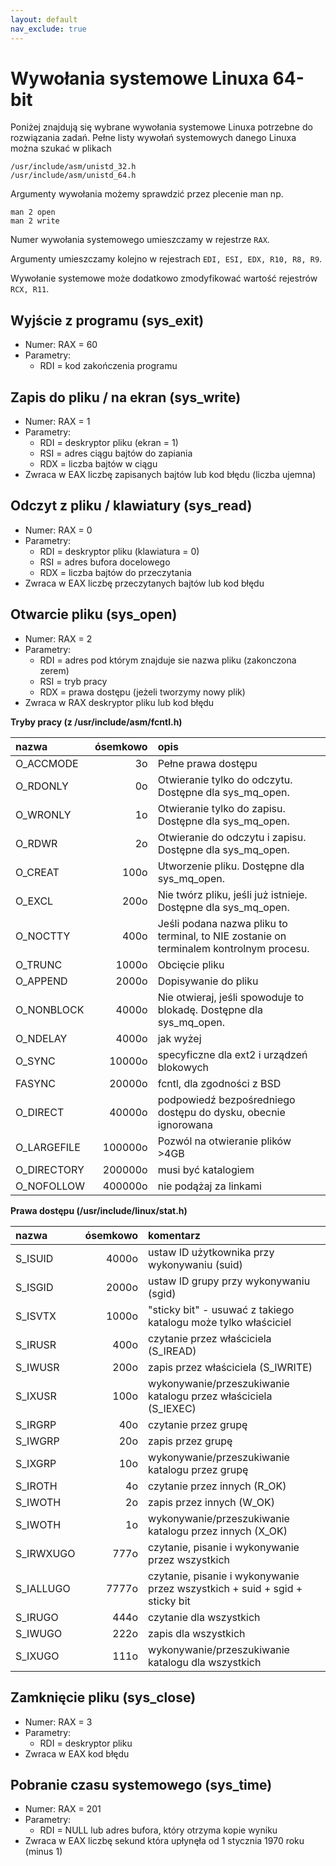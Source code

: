 ```yaml
---
layout: default
nav_exclude: true
---
```


# Wywołania systemowe Linuxa 64-bit

Poniżej znajdują się wybrane wywołania systemowe Linuxa potrzebne do rozwiązania zadań. 
Pełne listy wywołań systemowych danego Linuxa można szukać w plikach 
```
/usr/include/asm/unistd_32.h
/usr/include/asm/unistd_64.h
```

Argumenty wywołania możemy sprawdzić przez plecenie man np.
```
man 2 open
man 2 write
```

Numer wywołania systemowego umieszczamy w rejestrze `RAX`.

Argumenty umieszczamy kolejno w rejestrach `EDI, ESI, EDX, R10, R8, R9`.

Wywołanie systemowe może dodatkowo zmodyfikować wartość rejestrów `RCX, R11`.

## Wyjście z programu (sys_exit)
* Numer: RAX = 60
* Parametry: 
  * RDI = kod zakończenia programu


## Zapis do pliku / na ekran (sys_write)

* Numer: RAX = 1
* Parametry: 
  * RDI = deskryptor pliku (ekran = 1)
  * RSI = adres ciągu bajtów do zapiania
  * RDX = liczba bajtów w ciągu
* Zwraca w EAX liczbę zapisanych bajtów lub kod błędu (liczba ujemna)

## Odczyt z pliku / klawiatury (sys_read)

* Numer: RAX = 0
* Parametry: 
  * RDI = deskryptor pliku (klawiatura = 0)
  * RSI = adres bufora docelowego
  * RDX = liczba bajtów do przeczytania
* Zwraca w EAX liczbę przeczytanych bajtów lub kod błędu


## Otwarcie pliku (sys_open)

* Numer: RAX = 2
* Parametry: 
  * RDI = adres pod którym znajduje sie nazwa pliku (zakonczona zerem)
  * RSI = tryb pracy 
  * RDX = prawa dostępu (jeżeli tworzymy nowy plik)
* Zwraca w RAX deskryptor pliku lub kod błędu

**Tryby pracy (z /usr/include/asm/fcntl.h)**

| nazwa	   | ósemkowo	|  opis |
|:---      |       ---:|:---       | 
|O_ACCMODE | 3o        | Pełne prawa dostępu | 
|O_RDONLY  |0o         |Otwieranie tylko do odczytu. Dostępne dla sys_mq_open. |
|O_WRONLY  |1o         |Otwieranie tylko do zapisu. Dostępne dla sys_mq_open. |
|O_RDWR    |2o         |Otwieranie do odczytu i zapisu. Dostępne dla sys_mq_open. |
|O_CREAT   |100o       |Utworzenie pliku. Dostępne dla sys_mq_open. |
|O_EXCL    |200o       |Nie twórz pliku, jeśli już istnieje. Dostępne dla sys_mq_open. |
|O_NOCTTY  |400o       |Jeśli podana nazwa pliku to terminal, to NIE zostanie on terminalem kontrolnym procesu. |
|O_TRUNC   |1000o      |Obcięcie pliku |
|O_APPEND  |2000o      |Dopisywanie do pliku |
|O_NONBLOCK  |4000o    |Nie otwieraj, jeśli spowoduje to blokadę. Dostępne dla sys_mq_open. |
|O_NDELAY    |4000o    |jak wyżej |
|O_SYNC      |10000o   |specyficzne dla ext2 i urządzeń blokowych |
|FASYNC      |20000o   |fcntl, dla zgodności z BSD |
|O_DIRECT    |40000o   |podpowiedź bezpośredniego dostępu do dysku, obecnie ignorowana |
|O_LARGEFILE |100000o  |Pozwól na otwieranie plików >4GB |
|O_DIRECTORY |200000o  |musi być katalogiem |
|O_NOFOLLOW  |400000o  |nie podążaj za linkami |


**Prawa dostępu (/usr/include/linux/stat.h)**

|nazwa	  | ósemkowo| komentarz|
|:---    |     ---:|:---      |
|S_ISUID |  4000o  |ustaw ID użytkownika przy wykonywaniu (suid) |
|S_ISGID |  2000o  |ustaw ID grupy przy wykonywaniu (sgid) |
|S_ISVTX |  1000o  |"sticky bit" - usuwać z takiego katalogu może tylko właściciel |
|S_IRUSR |    400o |czytanie przez właściciela (S_IREAD) |
|S_IWUSR |    200o |zapis przez właściciela (S_IWRITE) |
|S_IXUSR |    100o |wykonywanie/przeszukiwanie katalogu przez właściciela (S_IEXEC) |
|S_IRGRP |     40o |czytanie przez grupę |
|S_IWGRP |     20o |zapis przez grupę |
|S_IXGRP |     10o |wykonywanie/przeszukiwanie katalogu przez grupę |
|S_IROTH |      4o |czytanie przez innych (R_OK) |
|S_IWOTH |      2o |zapis przez innych (W_OK) |
|S_IWOTH |      1o |wykonywanie/przeszukiwanie katalogu przez innych (X_OK) |
|S_IRWXUGO|   777o |czytanie, pisanie i wykonywanie przez wszystkich |
|S_IALLUGO | 7777o |czytanie, pisanie i wykonywanie przez wszystkich + suid + sgid + sticky bit |
|S_IRUGO |    444o |czytanie dla wszystkich |
|S_IWUGO |    222o |zapis dla wszystkich |
|S_IXUGO |    111o |wykonywanie/przeszukiwanie katalogu dla wszystkich |

## Zamknięcie pliku (sys_close)

* Numer: RAX = 3
* Parametry: 
  * RDI = deskryptor pliku
* Zwraca w EAX kod błędu

## Pobranie czasu systemowego (sys_time)

* Numer: RAX = 201
* Parametry: 
  * RDI = NULL lub adres bufora, który otrzyma kopie wyniku
* Zwraca w EAX liczbę sekund która upłynęła od 1 stycznia 1970 roku (minus 1)
